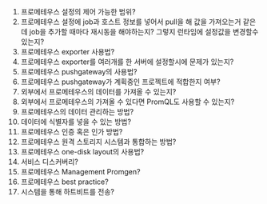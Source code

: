 1. 프로메테우스 설정의 제어 가능한 범위?
2. 프로메테우스 설정에 job과 호스트 정보를 넣어서 pull을 해 값을 가져오는거 같은데 job을 추가할 때마다 재시동을 해야하는지? 그렇지 런타임에 설정값을 변경할수 있는지?
3. 프로메테우스 exporter 사용법?
4. 프로메테우스 exporter를 여러개를 한 서버에 설정할시에 문제가 있는지?
5. 프로메테우스 pushgateway의 사용법?
6. 프로메테우스 pushgateway가 계획중인 프로젝트에 적합한지 여부?
7. 외부에서 프로메테우스의 데이터를 가져올 수 있는지?
8. 외부에서 프로메테우스의 가져올 수 있다면 PromQL도 사용할 수 있는지?
9. 프로메테우스의 데이터 관리하는 방법?
10. 데이터에 식별자를 넣을 수 있는 방법?
11. 프로메테우스 인증 혹은 인가 방법?
12. 프로메테우스 원격 스토리지 시스템과 통합하는 방법?
13. 프로메테우스 one-disk layout의 사용법?
14. 서비스 디스커버리?
15. 프로메테우스 Management Promgen?
16. 프로메테우스 best practice?
17. 시스템을 통해 하트비트를 전송?